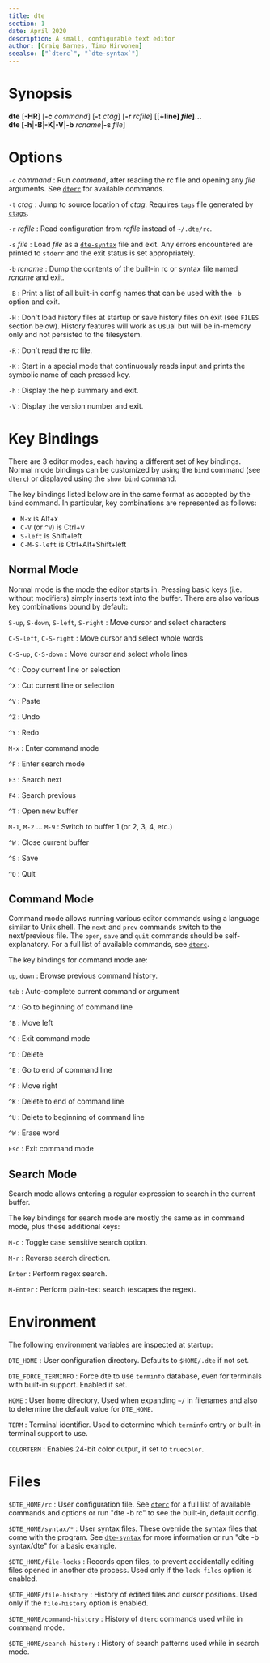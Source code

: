 ```yaml
---
title: dte
section: 1
date: April 2020
description: A small, configurable text editor
author: [Craig Barnes, Timo Hirvonen]
seealso: ["`dterc`", "`dte-syntax`"]
---
```


# Synopsis

**dte**
\[**-HR**]
\[**-c** _command_]
\[**-t** _ctag_]
\[**-r** _rcfile_]
\[\[**+**line] _file_]...  
**dte** \[**-h**|**-B**|**-K**|**-V**|**-b** _rcname_|**-s** _file_]

# Options

`-c` _command_
:   Run _command_, after reading the rc file and opening any _file_
    arguments. See [`dterc`] for available commands.

`-t` _ctag_
:   Jump to source location of _ctag_. Requires `tags` file generated
    by [`ctags`].

`-r` _rcfile_
:   Read configuration from _rcfile_ instead of `~/.dte/rc`.

`-s` _file_
:   Load _file_ as a [`dte-syntax`] file and exit. Any errors
    encountered are printed to `stderr` and the exit status is
    set appropriately.

`-b` _rcname_
:   Dump the contents of the built-in rc or syntax file named _rcname_
    and exit.

`-B`
:   Print a list of all built-in config names that can be used with the
    `-b` option and exit.

`-H`
:   Don't load history files at startup or save history files on exit (see
    `FILES` section below). History features will work as usual but will
    be in-memory only and not persisted to the filesystem.

`-R`
:   Don't read the rc file.

`-K`
:   Start in a special mode that continuously reads input and prints the
    symbolic name of each pressed key.

`-h`
:   Display the help summary and exit.

`-V`
:   Display the version number and exit.

# Key Bindings

There are 3 editor modes, each having a different set of key bindings.
Normal mode bindings can be customized by using the `bind` command
(see [`dterc`]) or displayed using the `show bind` command.

The key bindings listed below are in the same format as accepted by
the `bind` command. In particular, key combinations are represented
as follows:

* `M-x` is Alt+x
* `C-V` (or `^V`) is Ctrl+v
* `S-left` is Shift+left
* `C-M-S-left` is Ctrl+Alt+Shift+left

## Normal Mode

Normal mode is the mode the editor starts in. Pressing basic keys
(i.e. without modifiers) simply inserts text into the buffer. There
are also various key combinations bound by default:

`S-up`, `S-down`, `S-left`, `S-right`
:   Move cursor and select characters

`C-S-left`, `C-S-right`
:   Move cursor and select whole words

`C-S-up`, `C-S-down`
:   Move cursor and select whole lines

`^C`
:   Copy current line or selection

`^X`
:   Cut current line or selection

`^V`
:   Paste

`^Z`
:   Undo

`^Y`
:   Redo

`M-x`
:   Enter command mode

`^F`
:   Enter search mode

`F3`
:   Search next

`F4`
:   Search previous

`^T`
:   Open new buffer

`M-1`, `M-2` ... `M-9`
:   Switch to buffer 1 (or 2, 3, 4, etc.)

`^W`
:   Close current buffer

`^S`
:   Save

`^Q`
:   Quit

## Command Mode

Command mode allows running various editor commands using a language
similar to Unix shell. The `next` and `prev` commands switch
to the next/previous file. The `open`, `save` and `quit`
commands should be self-explanatory. For a full list of available
commands, see [`dterc`].

The key bindings for command mode are:

`up`, `down`
:   Browse previous command history.

`tab`
:   Auto-complete current command or argument

`^A`
:   Go to beginning of command line

`^B`
:   Move left

`^C`
:   Exit command mode

`^D`
:   Delete

`^E`
:   Go to end of command line

`^F`
:   Move right

`^K`
:   Delete to end of command line

`^U`
:   Delete to beginning of command line

`^W`
:   Erase word

`Esc`
:   Exit command mode

## Search Mode

Search mode allows entering a regular expression to search in the
current buffer.

The key bindings for search mode are mostly the same as in command mode,
plus these additional keys:

`M-c`
:   Toggle case sensitive search option.

`M-r`
:   Reverse search direction.

`Enter`
:   Perform regex search.

`M-Enter`
:   Perform plain-text search (escapes the regex).

# Environment

The following environment variables are inspected at startup:

`DTE_HOME`
:   User configuration directory. Defaults to `$HOME/.dte` if not set.

`DTE_FORCE_TERMINFO`
:   Force dte to use `terminfo` database, even for terminals
    with built-in support. Enabled if set.

`HOME`
:   User home directory. Used when expanding `~/` in filenames and also
    to determine the default value for `DTE_HOME`.

`TERM`
:   Terminal identifier. Used to determine which `terminfo` entry or
    built-in terminal support to use.

`COLORTERM`
:   Enables 24-bit color output, if set to `truecolor`.

# Files

`$DTE_HOME/rc`
:   User configuration file. See [`dterc`] for a full list of
    available commands and options or run "dte -b rc" to see the built-in,
    default config.

`$DTE_HOME/syntax/*`
:   User syntax files. These override the syntax files that come with
    the program. See [`dte-syntax`] for more information or run
    "dte -b syntax/dte" for a basic example.

`$DTE_HOME/file-locks`
:   Records open files, to prevent accidentally editing files opened in
    another dte process. Used only if the `lock-files` option is enabled.

`$DTE_HOME/file-history`
:   History of edited files and cursor positions. Used only if the
    `file-history` option is enabled.

`$DTE_HOME/command-history`
:   History of `dterc` commands used while in command mode.

`$DTE_HOME/search-history`
:   History of search patterns used while in search mode.


[`dterc`]: dterc.html
[`dte-syntax`]: dte-syntax.html
[`ctags`]: https://en.wikipedia.org/wiki/Ctags
